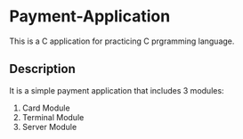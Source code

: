 # Payment-Application

This is a C application for practicing C prgramming language.

## Description

It is a simple payment application that includes 3 modules:
1. Card Module
2. Terminal Module
3. Server Module
